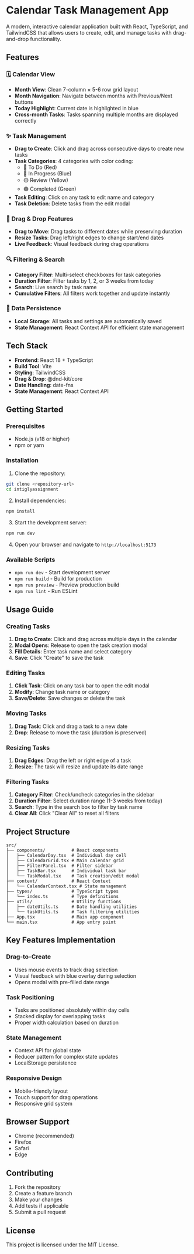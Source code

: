 # Calendar Task Management App

A modern, interactive calendar application built with React, TypeScript, and TailwindCSS that allows users to create, edit, and manage tasks with drag-and-drop functionality.

## Features

### 🗓️ Calendar View
- **Month View**: Clean 7-column × 5-6 row grid layout
- **Month Navigation**: Navigate between months with Previous/Next buttons
- **Today Highlight**: Current date is highlighted in blue
- **Cross-month Tasks**: Tasks spanning multiple months are displayed correctly

### ✨ Task Management
- **Drag to Create**: Click and drag across consecutive days to create new tasks
- **Task Categories**: 4 categories with color coding:
  - 🔴 To Do (Red)
  - 🔵 In Progress (Blue)
  - 🟡 Review (Yellow)
  - 🟢 Completed (Green)
- **Task Editing**: Click on any task to edit name and category
- **Task Deletion**: Delete tasks from the edit modal

### 🎯 Drag & Drop Features
- **Drag to Move**: Drag tasks to different dates while preserving duration
- **Resize Tasks**: Drag left/right edges to change start/end dates
- **Live Feedback**: Visual feedback during drag operations

### 🔍 Filtering & Search
- **Category Filter**: Multi-select checkboxes for task categories
- **Duration Filter**: Filter tasks by 1, 2, or 3 weeks from today
- **Search**: Live search by task name
- **Cumulative Filters**: All filters work together and update instantly

### 💾 Data Persistence
- **Local Storage**: All tasks and settings are automatically saved
- **State Management**: React Context API for efficient state management

## Tech Stack

- **Frontend**: React 18 + TypeScript
- **Build Tool**: Vite
- **Styling**: TailwindCSS
- **Drag & Drop**: @dnd-kit/core
- **Date Handling**: date-fns
- **State Management**: React Context API

## Getting Started

### Prerequisites
- Node.js (v18 or higher)
- npm or yarn

### Installation

1. Clone the repository:
```bash
git clone <repository-url>
cd intiglyassignment
```

2. Install dependencies:
```bash
npm install
```

3. Start the development server:
```bash
npm run dev
```

4. Open your browser and navigate to `http://localhost:5173`

### Available Scripts

- `npm run dev` - Start development server
- `npm run build` - Build for production
- `npm run preview` - Preview production build
- `npm run lint` - Run ESLint

## Usage Guide

### Creating Tasks
1. **Drag to Create**: Click and drag across multiple days in the calendar
2. **Modal Opens**: Release to open the task creation modal
3. **Fill Details**: Enter task name and select category
4. **Save**: Click "Create" to save the task

### Editing Tasks
1. **Click Task**: Click on any task bar to open the edit modal
2. **Modify**: Change task name or category
3. **Save/Delete**: Save changes or delete the task

### Moving Tasks
1. **Drag Task**: Click and drag a task to a new date
2. **Drop**: Release to move the task (duration is preserved)

### Resizing Tasks
1. **Drag Edges**: Drag the left or right edge of a task
2. **Resize**: The task will resize and update its date range

### Filtering Tasks
1. **Category Filter**: Check/uncheck categories in the sidebar
2. **Duration Filter**: Select duration range (1-3 weeks from today)
3. **Search**: Type in the search box to filter by task name
4. **Clear All**: Click "Clear All" to reset all filters

## Project Structure

```
src/
├── components/          # React components
│   ├── CalendarDay.tsx  # Individual day cell
│   ├── CalendarGrid.tsx # Main calendar grid
│   ├── FilterPanel.tsx  # Filter sidebar
│   ├── TaskBar.tsx      # Individual task bar
│   └── TaskModal.tsx    # Task creation/edit modal
├── context/             # React Context
│   └── CalendarContext.tsx # State management
├── types/               # TypeScript types
│   └── index.ts         # Type definitions
├── utils/               # Utility functions
│   ├── dateUtils.ts     # Date handling utilities
│   └── taskUtils.ts     # Task filtering utilities
├── App.tsx              # Main app component
└── main.tsx             # App entry point
```

## Key Features Implementation

### Drag-to-Create
- Uses mouse events to track drag selection
- Visual feedback with blue overlay during selection
- Opens modal with pre-filled date range

### Task Positioning
- Tasks are positioned absolutely within day cells
- Stacked display for overlapping tasks
- Proper width calculation based on duration

### State Management
- Context API for global state
- Reducer pattern for complex state updates
- LocalStorage persistence

### Responsive Design
- Mobile-friendly layout
- Touch support for drag operations
- Responsive grid system

## Browser Support

- Chrome (recommended)
- Firefox
- Safari
- Edge

## Contributing

1. Fork the repository
2. Create a feature branch
3. Make your changes
4. Add tests if applicable
5. Submit a pull request

## License

This project is licensed under the MIT License.
